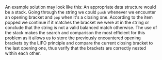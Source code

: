 An example solution may look like this:
An appropriate data structure would be a stack. Going through the string we could `push` whenever we encounter an opening 
bracket and `pop` when it's a closing one. According to the item popped we continue if it matches the bracket we were at 
in the string or conclude that the string is not a valid balanced match otherwise. The use of the stack makes the search 
and comparison the most efficient for this problem as it allows us to store the previously encountered opening brackets
by the LIFO principle and compare the current closing bracket to the last opening one, thus verify that the brackets
are correctly nested within each other.